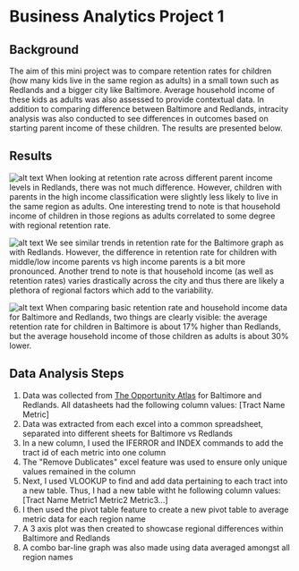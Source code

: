 # Business Analytics Project 1

## Background
The aim of this mini project was to compare retention rates for children (how many kids live in the same region as adults) in a small town such as Redlands and a bigger city like Baltimore. Average household income of these kids as adults was also assessed to provide contextual data. In addition to comparing difference between Baltimore and Redlands, intracity analysis was also conducted to see differences in outcomes based on starting parent income of these children. The results are presented below. 

## Results
![alt text](https://github.com/PaarthSharma98/Comparing-Baltimore-vs-Redlands-Child-Retention-Rates/blob/master/Manipulated%20Data%20and%20Figures/Redlands%20Analysis%20Segmented.png)
When looking at retention rate across different parent income levels in Redlands, there was not much difference. However, children with parents in the high income classification were slightly less likely to live in the same region as adults. One interesting trend to note is that household income of children in those regions as adults correlated to some degree with regional retention rate. 

![alt text](https://github.com/PaarthSharma98/Comparing-Baltimore-vs-Redlands-Child-Retention-Rates/blob/master/Manipulated%20Data%20and%20Figures/Baltimore%20Analysis%20Segmented.png)
We see similar trends in retention rate for the Baltimore graph as with Redlands. However, the difference in retention rate for children with middle/low income parents vs high income parents is a bit more pronounced. Another trend to note is that household income (as well as retention rates) varies drastically across the city and thus there are likely a plethora of regional factors which add to the variability. 

![alt text](https://github.com/PaarthSharma98/Comparing-Baltimore-vs-Redlands-Child-Retention-Rates/blob/master/Manipulated%20Data%20and%20Figures/Redlands%20Baltimore%20Comparison.png)
When comparing basic retention rate and household income data for Baltimore and Redlands, two things are clearly visible: the average retention rate for children in Baltimore is about 17% higher than Redlands, but the average household income of those children as adults is about 30% lower. 

## Data Analysis Steps
1. Data was collected from [The Opportunity Atlas](https://www.opportunityatlas.org/) for Baltimore and Redlands. All datasheets had the following column values: [Tract Name Metric]
2. Data was extracted from each excel into a common spreadsheet, separated into different sheets for Baltimore vs Redlands
3. In a new column, I used the IFERROR and INDEX commands to add the tract id of each metric into one column
4. The "Remove Dublicates" excel feature was used to ensure only unique values remained in the column
5. Next, I used VLOOKUP to find and add data pertaining to each tract into a new table. Thus, I had a new table witht he following column values: [Tract Name Metric1 Metric2 Metric3...]
6. I then used the pivot table feature to create a new pivot table to average metric data for each region name
7. A 3 axis plot was then created to showcase regional differences within Baltimore and Redlands
8. A combo bar-line graph was also made using data averaged amongst all region names
